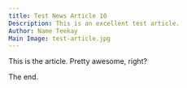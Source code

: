 ```yaml
---
title: Test News Article 10
Description: This is an excellent test article.
Author: Name Teekay
Main Image: test-article.jpg
---
```


This is the article. Pretty awesome, right?

The end.
